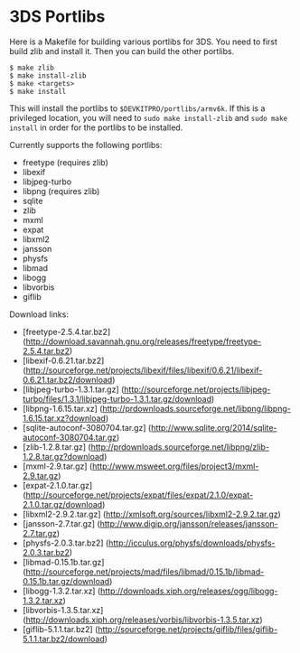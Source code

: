 3DS Portlibs
============

Here is a Makefile for building various portlibs for 3DS. You need to first
build zlib and install it. Then you can build the other portlibs.

    $ make zlib
    $ make install-zlib
    $ make <targets>
    $ make install

This will install the portlibs to `$DEVKITPRO/portlibs/armv6k`. If this is a
privileged location, you will need to `sudo make install-zlib` and `sudo make
install` in order for the portlibs to be installed.

Currently supports the following portlibs:

* freetype (requires zlib)
* libexif
* libjpeg-turbo
* libpng (requires zlib)
* sqlite
* zlib
* mxml
* expat
* libxml2
* jansson
* physfs
* libmad
* libogg
* libvorbis
* giflib

Download links:

* [freetype-2.5.4.tar.bz2] (http://download.savannah.gnu.org/releases/freetype/freetype-2.5.4.tar.bz2)
* [libexif-0.6.21.tar.bz2] (http://sourceforge.net/projects/libexif/files/libexif/0.6.21/libexif-0.6.21.tar.bz2/download)
* [libjpeg-turbo-1.3.1.tar.gz] (http://sourceforge.net/projects/libjpeg-turbo/files/1.3.1/libjpeg-turbo-1.3.1.tar.gz/download)
* [libpng-1.6.15.tar.xz] (http://prdownloads.sourceforge.net/libpng/libpng-1.6.15.tar.xz?download)
* [sqlite-autoconf-3080704.tar.gz] (http://www.sqlite.org/2014/sqlite-autoconf-3080704.tar.gz)
* [zlib-1.2.8.tar.gz] (http://prdownloads.sourceforge.net/libpng/zlib-1.2.8.tar.gz?download)
* [mxml-2.9.tar.gz] (http://www.msweet.org/files/project3/mxml-2.9.tar.gz)
* [expat-2.1.0.tar.gz] (http://sourceforge.net/projects/expat/files/expat/2.1.0/expat-2.1.0.tar.gz/download)
* [libxml2-2.9.2.tar.gz] (http://xmlsoft.org/sources/libxml2-2.9.2.tar.gz)
* [jansson-2.7.tar.gz] (http://www.digip.org/jansson/releases/jansson-2.7.tar.gz)
* [physfs-2.0.3.tar.bz2] (http://icculus.org/physfs/downloads/physfs-2.0.3.tar.bz2)
* [libmad-0.15.1b.tar.gz] (http://sourceforge.net/projects/mad/files/libmad/0.15.1b/libmad-0.15.1b.tar.gz/download)
* [libogg-1.3.2.tar.xz] (http://downloads.xiph.org/releases/ogg/libogg-1.3.2.tar.xz)
* [libvorbis-1.3.5.tar.xz] (http://downloads.xiph.org/releases/vorbis/libvorbis-1.3.5.tar.xz)
* [giflib-5.1.1.tar.bz2] (http://sourceforge.net/projects/giflib/files/giflib-5.1.1.tar.bz2/download)